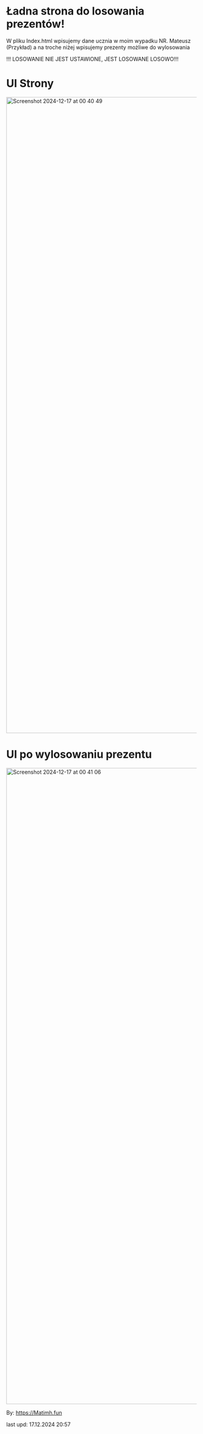# Ładna strona do losowania prezentów!
W pliku Index.html wpisujemy dane ucznia w moim wypadku NR. Mateusz (Przykład) a na troche niżej wpisujemy prezenty możliwe do wylosowania

!!! LOSOWANIE NIE JEST USTAWIONE, JEST LOSOWANE LOSOWO!!!

# UI Strony
<img width="1680" alt="Screenshot 2024-12-17 at 00 40 49" src="https://github.com/user-attachments/assets/36015f85-ddcc-4abc-8da1-8e5ce93d72f8" />

# UI po wylosowaniu prezentu
<img width="1680" alt="Screenshot 2024-12-17 at 00 41 06" src="https://github.com/user-attachments/assets/2e4494e8-b39e-4372-9079-5921341bec17" />

By: https://Matimh.fun

last upd: 17.12.2024 20:57
